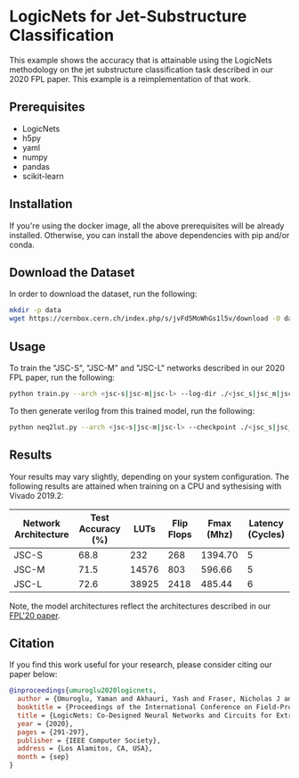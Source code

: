 # LogicNets for Jet-Substructure Classification

This example shows the accuracy that is attainable using the LogicNets methodology on the jet substructure classification task described in our 2020 FPL paper.
This example is a reimplementation of that work.

## Prerequisites

* LogicNets
* h5py
* yaml
* numpy
* pandas
* scikit-learn

## Installation

If you're using the docker image, all the above prerequisites will be already installed.
Otherwise, you can install the above dependencies with pip and/or conda.

## Download the Dataset

In order to download the dataset, run the following:

```bash
mkdir -p data
wget https://cernbox.cern.ch/index.php/s/jvFd5MoWhGs1l5v/download -O data/processed-pythia82-lhc13-all-pt1-50k-r1_h022_e0175_t220_nonu_truth.z
```

## Usage

To train the \"JSC-S\", \"JSC-M\" and \"JSC-L\" networks described in our 2020 FPL paper, run the
following:

```bash
python train.py --arch <jsc-s|jsc-m|jsc-l> --log-dir ./<jsc_s|jsc_m|jsc_l>/
```

To then generate verilog from this trained model, run the following:

```bash
python neq2lut.py --arch <jsc-s|jsc-m|jsc-l> --checkpoint ./<jsc_s|jsc_m|jsc_l>/best_accuracy.pth --log-dir ./<jsc_s|jsc_m|jsc_l>/verilog/
```

## Results

Your results may vary slightly, depending on your system configuration.
The following results are attained when training on a CPU and sythesising with Vivado 2019.2:

| Network Architecture  | Test Accuracy (%) | LUTs  | Flip Flops    | Fmax (Mhz)    | Latency (Cycles)  |
| --------------------- | ----------------- | ----- | ------------- | ------------- | ----------------- |
| JSC-S                 |              68.8 |   232 |           268 |       1394.70 |                 5 |
| JSC-M                 |              71.5 | 14576 |           803 |        596.66 |                 5 |
| JSC-L                 |              72.6 | 38925 |          2418 |        485.44 |                 6 |

Note, the model architectures reflect the architectures described in our [FPL'20 paper](https://arxiv.org/abs/2004.03021).

## Citation

If you find this work useful for your research, please consider citing
our paper below:

```bibtex
@inproceedings{umuroglu2020logicnets,
  author = {Umuroglu, Yaman and Akhauri, Yash and Fraser, Nicholas J and Blott, Michaela},
  booktitle = {Proceedings of the International Conference on Field-Programmable Logic and Applications},
  title = {LogicNets: Co-Designed Neural Networks and Circuits for Extreme-Throughput Applications},
  year = {2020},
  pages = {291-297},
  publisher = {IEEE Computer Society},
  address = {Los Alamitos, CA, USA},
  month = {sep}
}
```

